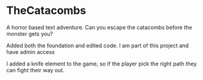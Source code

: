 # TheCatacombs
A horror based text adventure. Can you escape the catacombs before the monster gets you?

Added both the foundation and edited code.
I am part of this project and have admin access

I added a knife element to the game, so if the player pick the right path they can fight their way out.
